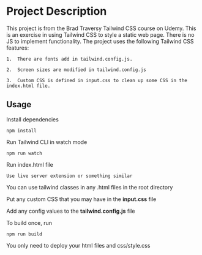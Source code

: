 #  Project Description

This project is from the Brad Traversy Tailwind CSS course on Udemy.  This is an exercise in using Tailwind CSS to style a static web page.  There is no JS to implement functionality.  The project uses the following Tailwind CSS features:

```
1.  There are fonts add in tailwind.config.js.
```

```
2.  Screen sizes are modified in tailwind.config.js 
```

```
3.  Custom CSS is defined in input.css to clean up some CSS in the index.html file.
```


## Usage

Install dependencies

```
npm install
```

Run Tailwind CLI in watch mode

```
npm run watch
```

Run index.html file

```
Use live server extension or something similar
```

You can use tailwind classes in any .html files in the root directory

Put any custom CSS that you may have in the **input.css** file

Add any config values to the **tailwind.config.js** file

To build once, run

```
npm run build
```

You only need to deploy your html files and css/style.css
